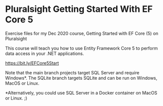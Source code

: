 # Pluralsight Getting Started With EF Core 5  
Exercise files for my Dec 2020 course, Getting Started with EF Core (5) on Pluralsight  

This course will teach you how to use Entity Framework Core 5 to perform data access in your .NET applications.
  
https://bit.ly/EFCore5Start

Note that the main branch projects target SQL Server and require Windows*. The SQLite branch targets SQLite and can be run on Windows, MacOS or Linux.

*Alternatively, you could use SQL Server in a Docker container on MacOS or Linux. ;)
